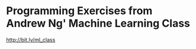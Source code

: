 Programming Exercises from Andrew Ng' Machine Learning Class
============================================================
http://bit.ly/ml_class  